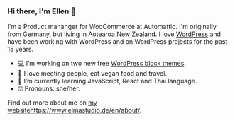 ### Hi there, I'm Ellen 👋

I'm a Product mananger for WooCommerce at Automattic. I'm originally from Germany, but living in Aotearoa New Zealand. I love [WordPress](https://github.com/WordPress) and have been working with WordPress and on WordPress projects for the past 15 years.

- 💻 I’m working on two new free [WordPress block themes](https://profiles.wordpress.org/elmastudio/#content-themes).
- 🌸 I love meeting people, eat vegan food and travel.
- 🌱 I’m currently learning JavaScript, React and Thai language.
- 🤓 Pronouns: she/her.

Find out more about me on [my website](https://www.elmastudio.de/en/about/)https://www.elmastudio.de/en/about/.
